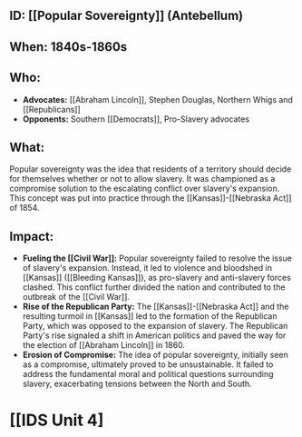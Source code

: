 ## ID: [[Popular Sovereignty]] (Antebellum)

## When: 1840s-1860s

## Who:  
* **Advocates:**  [[Abraham Lincoln]], Stephen Douglas, Northern Whigs and [[Republicans]]
* **Opponents:** Southern [[Democrats]], Pro-Slavery advocates

## What: 
Popular sovereignty was the idea that residents of a territory should decide for themselves whether or not to allow slavery. It was championed as a compromise solution to the escalating conflict over slavery's expansion. This concept was put into practice through the [[Kansas]]-[[Nebraska Act]] of 1854.

## Impact:  
* **Fueling the [[Civil War]]:** Popular sovereignty failed to resolve the issue of slavery's expansion. Instead, it led to violence and bloodshed in [[Kansas]] ([[Bleeding Kansas]]), as pro-slavery and anti-slavery forces clashed. This conflict further divided the nation and contributed to the outbreak of the [[Civil War]].
* **Rise of the Republican Party:**  The [[Kansas]]-[[Nebraska Act]] and the resulting turmoil in [[Kansas]] led to the formation of the Republican Party, which was opposed to the expansion of slavery. The Republican Party's rise signaled a shift in American politics and paved the way for the election of [[Abraham Lincoln]] in 1860. 
* **Erosion of Compromise:**  The idea of popular sovereignty, initially seen as a compromise, ultimately proved to be unsustainable. It failed to address the fundamental moral and political questions surrounding slavery, exacerbating tensions between the North and South. 

# [[IDS Unit 4]